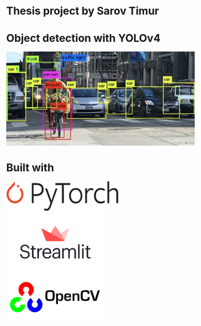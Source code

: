 # Thesis project by Sarov Timur
# Object detection with YOLOv4
![plot](readme.png)
# Built with
<p float="left">
  <img src="/gitimg/Pytorch_logo.png" width="300" height="80" />
  <img src="/gitimg/streamlit_logo.png" width="260" height="160" /> 
  <img src="/gitimg/cv2_logo.png" width="260" height="130" />
</p>
